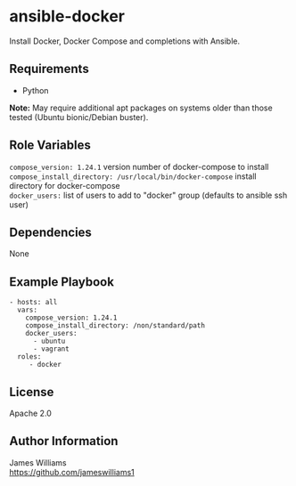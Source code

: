 # ansible-docker

Install Docker, Docker Compose and completions with Ansible.

## Requirements

- Python

**Note:** May require additional apt packages on systems older than those tested (Ubuntu bionic/Debian buster).

## Role Variables

`compose_version: 1.24.1` version number of docker-compose to install  
`compose_install_directory: /usr/local/bin/docker-compose` install directory for docker-compose  
`docker_users:` list of users to add to "docker" group (defaults to ansible ssh user)

## Dependencies

None

## Example Playbook

    - hosts: all
      vars:
        compose_version: 1.24.1
        compose_install_directory: /non/standard/path
        docker_users:
          - ubuntu
          - vagrant
      roles:
         - docker

## License

Apache 2.0

## Author Information

James Williams  
https://github.com/jameswilliams1
